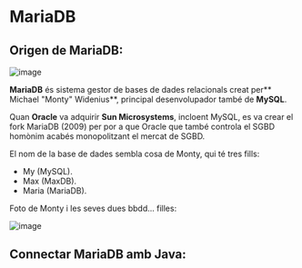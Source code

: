 # MariaDB

## Origen de MariaDB:

![image](https://user-images.githubusercontent.com/110727546/213863455-084cfadd-f6fe-4aef-bf41-49ec93d64894.png)

**MariaDB** és sistema gestor de bases de dades relacionals creat per** Michael "Monty" Widenius**, principal desenvolupador també de **MySQL**.

Quan **Oracle** va adquirir **Sun Microsystems**, incloent MySQL, es va crear el fork MariaDB (2009) per por a que Oracle que també controla el SGBD homònim acabés monopolitzant el mercat de SGBD. 

El nom de la base de dades sembla cosa de Monty, qui té tres fills:

- My (MySQL).
- Max (MaxDB).
- Maria (MariaDB).

Foto de Monty i les seves dues bbdd... filles:

![image](https://user-images.githubusercontent.com/110727546/213863920-a8b0b884-9c13-41ae-8d1e-324d86adc893.png)

## Connectar MariaDB amb Java:




